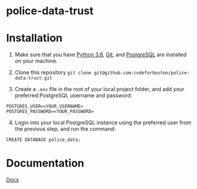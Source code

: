 # police-data-trust
# Installation

1. Make sure that you have [Python 3.8](https://www.python.org/), [Git](https://git-scm.com/), and [PostgreSQL](https://www.postgresql.org/) are installed on your machine.

2. Clone this repository `git clone git@github.com:codeforboston/police-data-trust.git`

3. Create a `.env` file in the root of your local project folder, and add your preferred PostgreSQL username and password:

```
POSTGRES_USER=<YOUR_USERNAME>
POSTGRES_PASSWORD=<YOUR_PASSWORD>
```

4. Login into your local PostgreSQL instance using the preferred user from the previous step, and run the command:

`CREATE DATABASE police_data;`


# Documentation

[Docs](https://codeforboston.github.io/police-data-trust)
